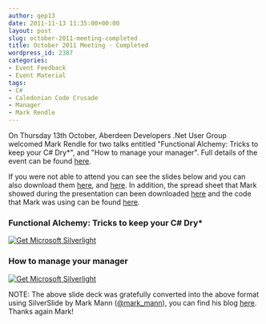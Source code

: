 ```yaml
---
author: gep13
date: 2011-11-13 11:35:00+00:00
layout: post
slug: october-2011-meeting-completed
title: October 2011 Meeting - Completed
wordpress_id: 2387
categories:
- Event Feedback
- Event Material
tags:
- C#
- Caledonian Code Crusade
- Manager
- Mark Rendle
---
```


On Thursday 13th October, Aberdeen Developers .Net User Group welcomed Mark Rendle for two talks entitled "Functional Alchemy: Tricks to keep your C# Dry*", and "How to manage your manager". Full details of the event can be found [here](http://adnuguk-oct2011.eventbrite.com/).



If you were not able to attend you can see the slides below and you can also download them [here](http://www.aberdeendevelopers.co.uk/Uploads/Meetings/FunctionalAlchemy.pptx), and [here](http://www.aberdeendevelopers.co.uk/Uploads/Meetings/How%20To%20Manage%20Your%20Manager.pptx). In addition, the spread sheet that Mark showed during the presentation can been downloaded [here](http://www.aberdeendevelopers.co.uk/Uploads/Meetings/HTMYM-TimeAndMotion.xlsx) and the code that Mark was using can be found [here](https://github.com/markrendle/functionalalchemy).

### Functional Alchemy: Tricks to keep your C# Dry*

[ ![Get Microsoft Silverlight](http://go.microsoft.com/fwlink/?LinkId=161376) ](http://go.microsoft.com/fwlink/?LinkID=149156&v=4.0.50401.0)




### How to manage your manager

[ ![Get Microsoft Silverlight](http://go.microsoft.com/fwlink/?LinkId=161376) ](http://go.microsoft.com/fwlink/?LinkID=149156&v=4.0.50401.0)




NOTE: The above slide deck was gratefully converted into the above format using SilverSlide by Mark Mann ([@mark_mann](http://twitter.com/#!/@mark_mann)), you can find his blog [here](http://blog.mark-mann.co.uk/). Thanks again Mark!
